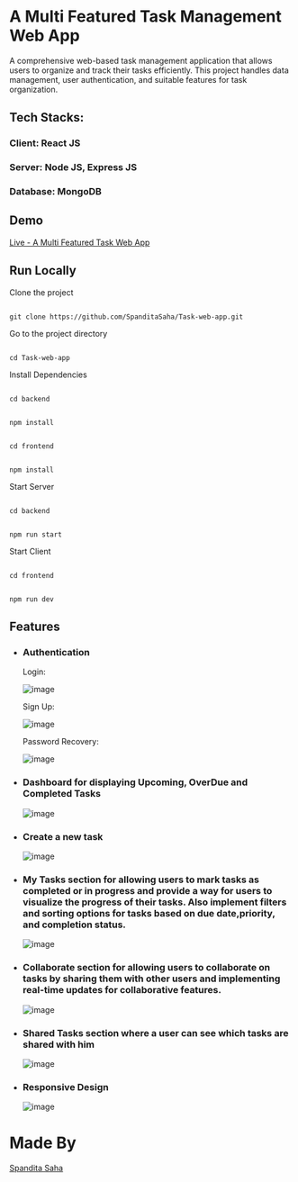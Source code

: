 # A Multi Featured Task Management Web App

A comprehensive web-based task management application that
allows users to organize and track their tasks efficiently. This project 
handles data management, user authentication, and suitable features for task
organization.

## Tech Stacks:
### Client: React JS
### Server: Node JS, Express JS
### Database: MongoDB

## Demo
[Live - A Multi Featured Task Web App](https://task-web-app.onrender.com "Visit Live Project")

## Run Locally
Clone the project
```

git clone https://github.com/SpanditaSaha/Task-web-app.git

```

Go to the project directory
```

cd Task-web-app

```

Install Dependencies

```

cd backend

```

```

npm install

```

```

cd frontend

```

```

npm install

```

Start Server
```

cd backend

```

```

npm run start

```

Start Client
```

cd frontend

```

```

npm run dev

```


## Features

- ### Authentication

  Login:

  ![image](https://github.com/SpanditaSaha/Task-web-app/assets/67426987/1b47c2a0-0d7c-4a9a-8a88-33af8802ce0c)

  Sign Up:

  ![image](https://github.com/SpanditaSaha/Task-web-app/assets/67426987/85521022-78c5-4af0-bbae-e9288a0e8c95)

  Password Recovery:

  ![image](https://github.com/SpanditaSaha/Task-web-app/assets/67426987/95d6b35c-ee75-4584-82c5-3b037e2c58db)


- ### Dashboard for displaying Upcoming, OverDue and Completed Tasks

  ![image](https://github.com/SpanditaSaha/Task-web-app/assets/67426987/145d0585-353e-42a7-84cf-2497f790d7cb)


- ### Create a new task

  ![image](https://github.com/SpanditaSaha/Task-web-app/assets/67426987/9c9a569c-678e-43c9-a882-c45ef44e02e9)


- ### My Tasks section for allowing users to mark tasks as completed or in progress and provide a way for users to visualize the progress of their tasks. Also implement filters and sorting options for tasks based on due date,priority, and completion status.

  ![image](https://github.com/SpanditaSaha/Task-web-app/assets/67426987/79cd48d3-699f-4e26-9856-3ca3c6b19e43)
 

- ### Collaborate section for allowing users to collaborate on tasks by sharing them with other users and implementing real-time updates for collaborative features.

  ![image](https://github.com/SpanditaSaha/Task-web-app/assets/67426987/e583593e-8034-48bd-aea1-43d63c77d6a0)


- ### Shared Tasks section where a user can see which tasks are shared with him

  ![image](https://github.com/SpanditaSaha/Task-web-app/assets/67426987/96648f5c-b176-40c5-ab5b-9a28e50c80dd)


- ### Responsive Design

  ![image](https://github.com/SpanditaSaha/Task-web-app/assets/67426987/0ca095b6-93eb-439e-a262-998dc3dccfa3)



# Made By
[Spandita Saha](https://github.com/SpanditaSaha)



  
